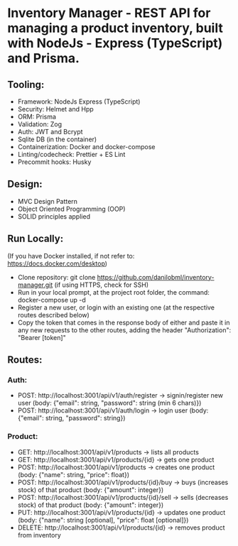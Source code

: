 # Inventory Manager - REST API for managing a product inventory, built with NodeJs - Express (TypeScript) and Prisma.

## Tooling:

- Framework: NodeJs Express (TypeScript)
- Security: Helmet and Hpp
- ORM: Prisma
- Validation: Zog
- Auth: JWT and Bcrypt
- Sqlite DB (in the container)
- Containerization: Docker and docker-compose
- Linting/codecheck: Prettier + ES Lint
- Precommit hooks: Husky

## Design:

- MVC Design Pattern
- Object Oriented Programming (OOP)
- SOLID principles applied

## Run Locally:

(If you have Docker installed, if not refer to: https://docs.docker.com/desktop)

- Clone repository: git clone https://github.com/danilobml/inventory-manager.git (if using HTTPS, check for SSH)
- Run in your local prompt, at the project root folder, the command: docker-compose up -d
- Register a new user, or login with an existing one (at the respective routes described below)
- Copy the token that comes in the response body of either and paste it in any new requests to the other routes, adding the header "Authorization": "Bearer [token]"

## Routes:

### Auth:

- POST: http://localhost:3001/api/v1/auth/register -> signin/register new user (body: {"email": string, "password": string (min 6 chars)})
- POST: http://localhost:3001/api/v1/auth/login -> login user (body: {"email": string, "password": string})

### Product:

- GET: http://localhost:3001/api/v1/products -> lists all products
- GET: http://localhost:3001/api/v1/products/{id} -> gets one product
- POST: http://localhost:3001/api/v1/products -> creates one product (body: {"name": string, "price": float})
- POST: http://localhost:3001/api/v1/products/{id}/buy -> buys (increases stock) of that product (body: {"amount": integer})
- POST: http://localhost:3001/api/v1/products/{id}/sell -> sells (decreases stock) of that product (body: {"amount": integer})
- PUT: http://localhost:3001/api/v1/products/{id} -> updates one product (body: {"name": string [optional], "price": float [optional]})
- DELETE: http://localhost:3001/api/v1/products/{id} -> removes product from inventory
